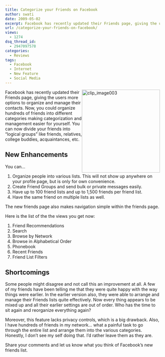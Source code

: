 ```yaml
---
title: Categorize your Friends on Facebook
author: swati
date: 2009-05-02
excerpt: Facebook has recently updated their Friends page, giving the users more options to organize and manage their contacts. Now, you could organize hundreds of friends into different categories making categorization and management easier for yourself. You can now divide your friends into “logical groups” like friends, relatives, college buddies, acquaintances, etc.
url: /categorize-your-friends-on-facebook/
views:
  - 1274
dsq_thread_id:
  - 2947097578
categories:
  - Reviews
tags:
  - Facebook
  - Internet
  - New Feature
  - Social Media
---
```

<img class="wp-image-53039" style="margin-left: 0px;margin-right: 0px" src="http://cdn.devilsworkshop.org/files/2009/05/clip-image003.jpg" border="0" alt="clip_image003" width="254" height="270" align="right" />Facebook has recently updated their Friends page, giving the users more options to organize and manage their contacts. Now, you could organize hundreds of friends into different categories making categorization and management easier for yourself. You can now divide your friends into “logical groups” like friends, relatives, college buddies, acquaintances, etc.

## New Enhancements

You can…

  1. Organize people into various lists. This will not show up anywhere on your profile page, but is only for own convenience.
  2. Create Friend Groups and send bulk or private messages easily.
  3. Have up to 100 friend lists and up to 1,500 friends per friend list.
  4. Have the same friend on multiple lists as well.

The new friends page also makes navigation simple within the friends page.

Here is the list of the the views you get now:

  1. Friend Recommendations
  2. Search
  3. Browse by Network
  4. Browse in Alphabetical Order
  5. Phonebook
  6. Recent Friends
  7. Friend List Filters

## Shortcomings

Some people might disagree and not call this an improvement at all. A few of my friends have been telling me that they were quite happy with the way things were earlier. In the earlier version also, they were able to arrange and manage their Friends lists quite effectively. Now every thing appears to be mixed up and all their earlier settings are out of order. Who has the time to sit again and reorganize everything again?

Moreover, this feature lacks privacy controls, which is a big drawback. Also, I have hundreds of friends in my network… what a painful task to go through the entire list and arrange them into the various categories. Honestly, I don’t see my self doing that. I’d rather leave them as they are.

Share your comments and let us know what you think of Facebook’s new friends list.
